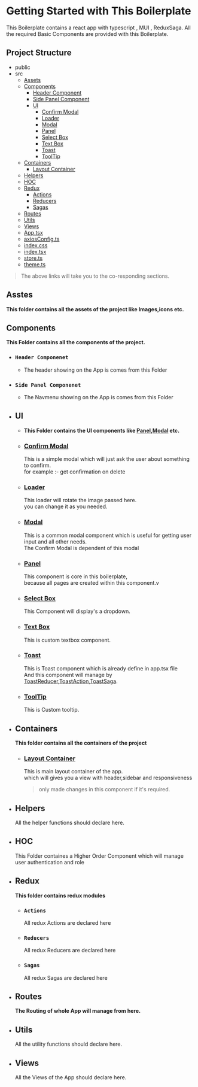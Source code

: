 # Getting Started with This Boilerplate

This Boilerplate contains a react app with typescript , MUI , ReduxSaga.
All the required Basic Components are provided with this Boilerplate.

## Project Structure

- public
- src
  - [Assets](#asstes)
  - [Components](#components)
    - [Header Component](#header-componenet)
    - [Side Panel Component](#side-panel-componenet)
    - [UI](#ui)
      - [Confirm Modal](#confirm-modal)
      - [Loader](#loader)
      - [Modal](#modal)
      - [Panel](#panel)
      - [Select Box](#select-box)
      - [Text Box](#text-box)
      - [Toast](#toast)
      - [ToolTip](#tooltip)
  - [Containers](#containers)
    - [Layout Container](#layout-container)
  - [Helpers](#helpers)
  - [HOC](#HOC)
  - [Redux](#Redux)
    - [Actions](#actions)
    - [Reducers](#reducers)
    - [Sagas](#sagas)
  - [Routes](#routes)
  - [Utils](#utils)
  - [Views](#views)
  - [App.tsx](src/App.tsx)
  - [axiosConfig.ts](src/axiosConfig.ts)
  - [index.css](src/index.css)
  - [index.tsx](src/index.tsx)
  - [store.ts](src/store.ts)
  - [theme.ts](src/theme.ts)

> The above links will take you to the co-responding sections.

## Asstes

**This folder contains all the assets of the project like Images,icons etc.**

## Components

**This Folder contains all the components of the project.**

- ### `Header Componenet`

  - The header showing on the App is comes from this Folder

- ### `Side Panel Componenet`

  - The Navmenu showing on the App is comes from this Folder

- ## UI

  - **This Folder contains the UI components like [Panel](#panel),[Modal](#modal) etc.**
  - ### [Confirm Modal](src/Components/UI/ConfirmModal/index.tsx)

    This is a simple modal which will just ask the user about something to confirm.\
    for example :- get confirmation on delete

  - ### [Loader](src/Components/UI/Loader/index.tsx)

    This loader will rotate the image passed here.\
    you can change it as you needed.

  - ### [Modal](src/Components/UI/Modal/index.tsx)

    This is a common modal component which is useful for getting user input and all other needs.\
    The Confirm Modal is dependent of this modal

  - ### [Panel](src/Components/UI/Panel/index.tsx)

    This component is core in this boilerplate,\
    because all pages are created within this component.v

  - ### [Select Box](src/Components/UI/SelectBox/index.tsx)

    This Component will display's a dropdown.

  - ### [Text Box](src/Components/UI/TextBox/index.tsx)

    This is custom textbox component.

  - ### [Toast](src/Components/UI/Toast/index.tsx)

    This is Toast component which is already define in app.tsx file\
    And this component will manage by [ToastReducer](src/Redux/Reducers/ToastReducer.ts),[ToastAction](src/Redux/Actions/ToastAction.ts),[ToastSaga](src/Redux/Sagas/ToastSaga.ts).

  - ### [ToolTip](src/Components/UI/ToolTip/index.tsx)

    This is Custom tooltip.

- ## Containers

  **This folder contains all the containers of the project**

  - ### [Layout Container](src/Containers/LayoutContainer/index.tsx)
    This is main layout container of the app.\
    which will gives you a view with header,sidebar and responsiveness
    > only made changes in this component if it's required.

- ## Helpers

  All the helper functions should declare here.

- ## HOC

  This Folder containes a Higher Order Component which will manage user authentication and role

- ## Redux

  **This folder contains redux modules**

  - ### `Actions`
    All redux Actions are declared here
  - ### `Reducers`
    All redux Reducers are declared here
  - ### `Sagas`
    All redux Sagas are declared here

- ## Routes

  **The Routing of whole App will manage from here.**

- ## Utils

  All the utility functions should declare here.

- ## Views

  All the Views of the App should declare here.
